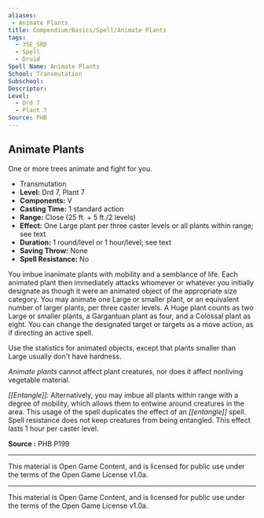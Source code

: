```yaml
---
aliases:
 - Animate Plants
title: Compendium/Basics/Spell/Animate Plants
tags: 
  - 35E_SRD
  - Spell
  - Druid
Spell Name: Animate Plants
School: Transmutation
Subschool: 
Descriptor: 
Level:
  - Drd 7
  - Plant 7
Source: PHB
---
```


## Animate Plants

One or more trees animate and fight for you.

*   Transmutation
*   **Level:** Drd 7, Plant 7
*   **Components:** V
*   **Casting Time:** 1 standard action
*   **Range:** Close (25 ft. + 5 ft./2 levels)
*   **Effect:** One Large plant per three caster levels or all plants within range; see text
*   **Duration:** 1 round/level or 1 hour/level; see text
*   **Saving Throw:** None
*   **Spell Resistance:** No

You imbue inanimate plants with mobility and a semblance of life. Each animated plant then immediately attacks whomever or whatever you initially designate as though it were an animated object of the appropriate size category. You may animate one Large or smaller plant, or an equivalent number of larger plants, per three caster levels. A Huge plant counts as two Large or smaller plants, a Gargantuan plant as four, and a Colossal plant as eight. You can change the designated target or targets as a move action, as if directing an active spell.

Use the statistics for animated objects, except that plants smaller than Large usually don't have hardness.

*Animate plants* cannot affect plant creatures, nor does it affect nonliving vegetable material.

*[[Entangle]]:* Alternatively, you may imbue all plants within range with a degree of mobility, which allows them to entwine around creatures in the area. This usage of the spell duplicates the effect of an *[[entangle]]* spell. Spell resistance does not keep creatures from being entangled. This effect lasts 1 hour per caster level.

**Source :** PHB P199

---

This material is Open Game Content, and is licensed for public use under  
the terms of the Open Game License v1.0a.

---

This material is Open Game Content, and is licensed for public use under the terms of the Open Game License v1.0a.
